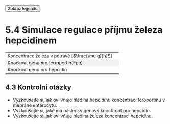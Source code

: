 <style>
img[alt^="image"] {max-width:20px;}
img[alt^="bigimage"] {  max-height:60px}
tbody tr:nth-child(even){background-color:#f1f1f1}
</style>
<button class="w3-right w3-button w3-theme" onclick="document.getElementById('legenda').style.display='block'">Zobraz legendu</button>
# 5.4 Simulace regulace příjmu železa hepcidinem
<div class="w3-row">
<div class="w3-third">

<bdl-fmi id="idfmi" src="FeMetabolism_FeMetabolismModel.js" fminame="FeMetabolism_FeMetabolismModel" tolerance="0.000001" starttime="0" fstepsize="5" guid="{ff6d8a55-f24a-4855-bbf0-86edcafe471e}" valuereferences="637534208,637534209,100663315,16777260,33554448,33554449,637534228,905969688,637534231,16777271,16777272,16777267,637534233,637534237,33554439,33554443,637534230,637534257,33554447,637534229,637534236" valuelabels="Fe_liv,Fe_spl,Fe_duo_intake,Fe_food,Fe_duo_2,Fe_duo_3,Fe_duo_in_food,Fe_duo_unused,Fe_duo_out_loss,to_ferritin_rate,from_ferritin_rate,Fpn_duo_knockout,Fpn_duo_in_1,Fpn_duo_in,Fpn_duo_mRNA,Fpn_duo,Fe_duo_out_ser,Fe_ser_in_duo,Fe_ser,Fe_duo_in_ser,Fpn_duo_out_2" inputs="id1,16777260,1,1;id4,16777267,1,1;id5,16777266,1,1,t" inputlabels="Fe_food,Fpn_duo_knockout,hep_knockout"></bdl-fmi>



</div>
<div class="w3-rest">

||| 
|-------------|-------|
| Koncentrace železa v potravě [$\frac{\mu g}{h}$] | <bdl-range id="id1" title="" min="0" max="1000" default="219" maxlength="5" step="1"></bdl-range> |
| Knockout genu pro ferroportin(Fpn) | <bdl-checkbox id="id4" titlemin="gen Fpn je knockoutován (neaktivní)" titlemax="gen Fpn je aktivní" default="true"></bdl-checkbox>  |
| Knockout genu pro hepcidin | <bdl-checkbox id="id5" titlemin="gen pro hepcidin je knockoutován (neaktivní)" titlemax="gen pro expresi hepcidinu je aktivní" default="true"></bdl-checkbox>  |
</div>
</div>
<div class="w3-row">

<div class="w3-col s8">

<bdl-animate-adobe src="DuodenumFinalObrazovka5.js" width="800" height="600" name="DuodenumFinalObrazovka5" fromid="idfmi"></bdl-animate-adobe>


<bdl-bind2a findex="3" aname="SipkaCervena1_anim" amin="0" amax="100" fmin="1" fmax="1000"></bdl-bind2a>
<bdl-bind2a findex="3" aname="Merak1_anim" amin="0" amax="99" fmin="0" fmax="1000"></bdl-bind2a>
<bdl-bind2a-text findex="3" aname="Hodnota1_text" convertor="1,219"></bdl-bind2a-text>

<bdl-bind2a findex="6" aname="SipkaCervena2_anim" amin="0" amax="159" fmin="0.91" fmax="2.74"></bdl-bind2a>
<bdl-bind2a findex="6" aname="SipkaZlutaH_anim" amin="0" amax="159" fmin="0.91" fmax="2.74"></bdl-bind2a>
<bdl-bind2a findex="6" aname="SipkaZlutaH1_anim" amin="0" amax="159" fmin="0.91" fmax="2.74"></bdl-bind2a>
<bdl-bind2a findex="6" aname="SipkaFialovaHorni_anim" amin="0" amax="159" fmin="0.91" fmax="2.74"></bdl-bind2a>
<bdl-bind2a findex="6" aname="SipkaModra_anim" amin="0" amax="159" fmin="0.91" fmax="2.74"></bdl-bind2a>
<bdl-bind2a findex="6" aname="SipkaModraModryKanalSpodni_anim" amin="0" amax="159" fmin="0.91" fmax="2.74"></bdl-bind2a>
<bdl-bind2a findex="6" aname="SipkaCervena3_anim" amin="0" amax="159" fmin="0.91" fmax="2.74"></bdl-bind2a>
<bdl-bind2a findex="6" aname="CervenaPoolIn_anim" amin="0" amax="100" fmin="0.91" fmax="2.74"></bdl-bind2a>
<bdl-bind2a findex="6" aname="Hemox_anim" amin="0" amax="100" fmin="0.91" fmax="2.74"></bdl-bind2a>

<bdl-bind2a findex="8" aname="CervenaKos_anim" amin="0" amax="100" fmin="0" fmax="1.1"></bdl-bind2a>
<bdl-bind2a-text findex="8" aname="Hodnota5_text" convertor="1,0.273"></bdl-bind2a-text>
<bdl-bind2a findex="8" aname="Merak5_anim" amin="0" amax="99" fmin="0" fmax="1.1"></bdl-bind2a>


<bdl-bind2a findex="7" aname="Merak2Cerveny_anim" amin="0" amax="99" fmin="0" fmax="14.4"></bdl-bind2a>
<bdl-bind2a findex="7" aname="SipkaSeda_anim" amin="0" amax="100" fmin="0" fmax="14.4"></bdl-bind2a>
<bdl-bind2a-text findex="7" aname="Hodnota2Cerveny_text" convertor="1,3.612"></bdl-bind2a-text>

<bdl-bind2a findex="4" aname="Fe2Skupina_anim" amin="100" amax="0" fmin="0.5" fmax="2.97"></bdl-bind2a>
<bdl-bind2a findex="4" aname="KanalCerveny_anim" amin="0" amax="99" fmin="0.5" fmax="2.97"></bdl-bind2a>
<bdl-bind2a findex="4" aname="KanalModry_anim" amin="0" amax="99" fmin="0.5" fmax="2.97"></bdl-bind2a>
<bdl-bind2a findex="4" aname="CervenaSrafovanaZastaveni1_anim" amin="99" amax="0" fmin="0.5" fmax="2.97"></bdl-bind2a>
<bdl-bind2a findex="4" aname="Merak4_anim" amin="0" amax="99" fmin="0.5" fmax="2.97"></bdl-bind2a>

<bdl-bind2a-text findex="4" aname="Hodnota4_text" convertor="1,0.7428"></bdl-bind2a-text>

<bdl-bind2a findex="10" aname="SipkaCervenoFialova2_anim" amin="0" amax="100" fmin="0" fmax="10"></bdl-bind2a>
<bdl-bind2a findex="9" aname="SipkaCervenoFialova1_anim" amin="0" amax="100" fmin="0" fmax="10"></bdl-bind2a>
<bdl-bind2a findex="5" aname="Merak3_anim" amin="0" amax="100" fmin="0" fmax="10"></bdl-bind2a>
<bdl-bind2a-text findex="5" aname="Hodnota3_text" convertor="1,2.228"></bdl-bind2a-text>
<bdl-bind2a findex="5" aname="Fe3Skupina_anim" amin="0" amax="100" fmin="0" fmax="10"></bdl-bind2a>

<bdl-bind2a findex="14" aname="SipkaRuzova2_anim" amin="0" amax="100" fmin="0.026" fmax="0.028"></bdl-bind2a>
<bdl-bind2a findex="13" aname="SipkaFialovaSrafovana_anim" amin="0" amax="100" fmin="0.02" fmax="0.05"></bdl-bind2a>
<bdl-bind2a findex="16" aname="SipkaFialovaSpodni3_anim" amin="0" amax="100" fmin="0.1" fmax="2.6"></bdl-bind2a>
<bdl-bind2a findex="16" aname="children.0.CervenaVSipkaVehicle1_anim_1" amin="0" amax="159" fmin="0.01" fmax="2.6"></bdl-bind2a>

<bdl-bind2a findex="15" aname="KanalFialovy_anim" amin="99" amax="0" fmin="0.03" fmax="1.3"></bdl-bind2a>
<bdl-bind2a findex="11" aname="Semafor_anim" amin="4" amax="5" fmin="0" fmax="1"></bdl-bind2a>
<bdl-bind2a-text findex="13" aname="Hodnota6_text" convertor="1,0.0412"></bdl-bind2a-text>
<bdl-bind2a findex="18" aname="children.0.children.611.FeTransferin_anim" amin="0" amax="200" fmin="0.2" fmax="3"></bdl-bind2a>

<bdl-bind2a findex="19" aname="children.0.OranzovoZlutaSipkaDiTF_anim" amin="0" amax="159" fmin="0.001" fmax="1.06"></bdl-bind2a>
<bdl-bind2a findex="19" aname="children.0.CervenaVSipkaVehicle1_anim" amin="0" amax="159" fmin="0.001" fmax="1.06"></bdl-bind2a>
<bdl-bind2a findex="19" aname="children.0.CervenaVSipkaVehicle1_anim_2" amin="0" amax="159" fmin="0.001" fmax="1.06"></bdl-bind2a>
<bdl-bind2a findex="19" aname="children.0.children.593.KanalZlutyVehicle_anim" amin="0" amax="159" fmin="0.001" fmax="1.06"></bdl-bind2a>
<bdl-bind2a findex="19" aname="children.0.children.593.PrechodUvnitrVehicle_anim" amin="0" amax="159" fmin="0.001" fmax="1.06"></bdl-bind2a>
<bdl-bind2a findex="19" aname="children.0.children.593.KanalCervenyVehicle2_anim" amin="0" amax="159" fmin="0.001" fmax="1.06"></bdl-bind2a>

<bdl-bind2a-text findex="18" aname="Hodnota9_text" convertor="1,1.51"></bdl-bind2a-text>

<bdl-bind2a findex="20" aname="children.0.SipkaZlutaSrafovana_anim" amin="149" amax="0" fmin="0.5" fmax="1.5"></bdl-bind2a>


<!-- TODO pridat skupinu vstrebavani zeleza do enterocytu -->
</div>
<div class="w3-rest">

<bdl-chartjs-time id="id10" width="400" height="200" fromid="idfmi" labels="fe duo out ser" initialdata="" refindex="20" refvalues="1" maxdata="1024"></bdl-chartjs-time>
<!--bdl-chartjs-time id="id10" width="400" height="200" fromid="idfmi" labels="fe duo in ser" initialdata="" refindex="16" refvalues="1" maxdata="1024"></bdl-chartjs-time>
<bdl-chartjs-time id="id11" width="300" height="200" fromid="idfmi" labels="duoin" initialdata="" refindex="13" refvalues="1" maxdata="1024"></bdl-chartjs-time>
<bdl-chartjs-time id="id12" width="300" height="200" fromid="idfmi" labels="mrna" initialdata="" refindex="14" refvalues="1" maxdata="1024"></bdl-chartjs-time>
<bdl-chartjs-time id="id13" width="300" height="200" fromid="idfmi" labels="duo" initialdata="" refindex="15" refvalues="1" maxdata="1024"></bdl-chartjs-time>
<bdl-chartjs-time id="id14" width="300" height="200" fromid="idfmi" labels="Fe_duo_out_ser" initialdata="" refindex="16" refvalues="1" maxdata="1024"></bdl-chartjs-time>
<bdl-chartjs-time id="id13" width="300" height="200" fromid="idfmi" labels="koncentrace Fe v krvi" initialdata="" refindex="18" refvalues="1" maxdata="1024" xlabel="čas (hodiny)" ylabel="množství orientační (ug)"></bdl-chartjs-time-->


## 4.3 Kontrolní otázky
* Vyzkoušejte si, jak ovlivňuje hladina hepcidinu koncentraci feroportinu v mebráně enterocytu.
* Vyzkoušejte si, jaké má následky genový knock-out pro hepcidin.
* Vyzkoušejte si, jak ovlivňuje hladina železa koncentraci hepcidinu.

<bdl-quiz question="Co způsobí genový knock-out hepcidinu a proč?" answers="A|B" correctoptions="true|false" explanations="a|b" buttontitle="zkontrolovat odpověď"></bdl-quiz>
<bdl-quiz question="Pokud omezíme příjem železa na minimum, jaká bude reakce organismu a jak se změní koncentrace/množství DMT1, Fpn a Hepcidinu?" answers="Potřeba energie pro přenos proti gradientu|Potřeba redukce železa." correctoptions="true|false" explanations="Toto je správná odpověď.|Tato odpověď neodpovídá na danou otázku." buttontitle="zkontrolovat odpověď"></bdl-quiz>
<bdl-quiz question="Pokud provedeme genový knock-out enterocytárního Fpn, jaký vliv to bude mít na hladinu hepcidinu?" answers="hladina hepcidinu se zvýší|hladina hepcidinu se sníží" correctoptions="true|false" explanations="Toto je správná odpověď.|Tato odpověď neodpovídá na danou otázku." buttontitle="zkontrolovat odpověď"></bdl-quiz>

</div>
</div>
</div>

<div id="legenda" class="w3-card w3-small w3-padding" style="display:none;z-index:1;position:absolute;top:20px;right:10px;width:500px;background-color:white">
<button class="w3-button w3-theme w3-right" onclick="document.getElementById('legenda').style.display='none'">Skryj legendu <i class="fa fa-close w3-large"></i></button>

|Schéma|Popis/funkce|
|---|---|
|![bigimagefoodiron](simfoodiron.png)|__1. Příjem železa v potravě__ ve formě nehemové ![image1](image1.jpg)Fe<sup>2+</sup>, ![image2](image2.jpg)Fe<sup>3+</sup> a hemové.|
|![bigimagefoodiron](simnonhem.png)|__2. Nehemové železo__ ![image1](image1.jpg) Fe<sup>2+</sup> se vstřebává přes DMT1, ![image2](image2.jpg) Fe <sup>3+</sup> se katalyzuje na Fe<sup>2+</sup> pomocí Dcytb.|
|![bigimagefoodiron](simhem.png) |__3. Hemové železo__ se přenáší do buňky, kde se pomocí HO uvolňuje Fe<sup>2+</sup> |
|![bigimagefoodiron](simironout.png) |__4. Ztráty__ železa vzniklé nevstřebáním|
|![bigimagefoodiron](simironpool.png) |__5.Pohotový pool, sdílená zásoba Fe<sup>2+</sup>__ která reguluje (inhibuje) transportér DMT1 a přenašeč hemu|
|![bigimagefoodiron](simironferritin.png) |__6.Regulace příjmu a výdeje Fe<sup>2+</sup> ve ferritinu__ |
|![bigimageferroportin](imageferroportin.png) |__7.Genová regulace ferroportinu__ |

||Definice|Popis/funkce|
|---|---|---|
|![image1](image1.jpg)|Fe<sup>2+</sup>|Dvojmocné železo|
|![image2](image2.jpg)|Fe<sup>3+</sup>|Trojmocné železo|
|![image3](image3.jpg)|H<sup>+</sup>|Vodíkový iont|
|![image4](image4.jpg)|Hem|Porfyrinový kruh s centrálním atomem Fe<sup>2+</sup>|
|![image5](image5.jpg)|DMT1|Transportér divalentních kovů, symport Fe<sup>2+</sup> a H<sup>+</sup>|
|![image6](image6.jpg)|Proteinový přenašeč hemu|Proteinový přenašeč hemu (neznámý), přenáší hem z luminální strany duodena do enterocytu.|
|![image7](image7.jpg)|Dcytb|Duodenální cytochrom b reduktáza: redukuje Fe<sup>3+</sup> na Fe<sup>2+</sup>, elektrony dodává askorbát.|
|![image8](image8.jpg)|HO|Hemoxygenáza, uvolňuje Fe<sup>2+</sup> z hemu za vzniku CO a biliverdinu|
|![image9](image9.jpg)|Ztráty železa|Ztráty železa vzniklé nevstřebáním nebo ztrátou buněk, které železo obsahují|
|![image10](image10.jpg)|Pool Fe<sup>2+</sup>|Pohotový pool Fe<sup>2+</sup> železa v buňce, míra zaplnění odpovídá množství (zde 6/8)|
|![imageferritin](imageferritin.png)|Ferritin| Ferritin složený z a) proteinové části apoferitinu (oranžová) a b) iontů Fe3+. Funguje jako zásobárna Fe.|
|![imagetransferrin](imagetransferrin.png)|Transferin| Transferin|
|![imagehephesdin](smallhephesdin.png)|Hephesdin|Hephesdin|
|![imageferroportin](smallferroportin.png)|Ferroportin|Ferroportin|
|![imagetfr1](imgtfr1.png)|TfR1|Transferinový receptor 1|
|![imageschemasteap3](imgmetaloreduktaza.png)| STEAP3 | Metaloreduktáza |

</div>